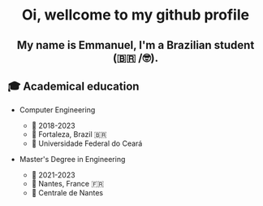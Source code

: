 <h1 align="center">Oi, wellcome to my github profile</h1>
<h2 align="center">My name is Emmanuel, I'm a Brazilian student (🇧🇷 /🤓).</h2>


 ## 🎓 Academical education
  -  Computer Engineering
       -  :calendar: 2018-2023 
       -  📍 Fortaleza, Brazil 🇧🇷 
       -  🏫 Universidade Federal do Ceará
  
  -  Master's Degree in Engineering
        -  :calendar: 2021-2023
        - 📍 Nantes, France :fr: 
        -  🏫 Centrale de Nantes  
